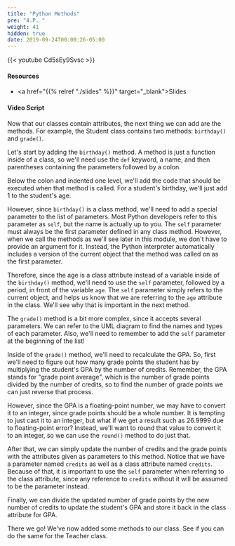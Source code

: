 ```yaml
---
title: "Python Methods"
pre: "4.P. "
weight: 41
hidden: true
date: 2019-09-24T00:00:26-05:00
---
```


{{< youtube Cd5sEy9Svsc >}}

#### Resources

* <a href="{{% relref "./slides" %}}" target="_blank">Slides</a>

#### Video Script

Now that our classes contain attributes, the next thing we can add are the methods. For example, the Student class contains two methods: `birthday()` and `grade()`.

Let's start by adding the `birthday()` method. A method is just a function inside of a class, so we'll need use the `def` keyword, a name, and then parentheses containing the parameters followed by a colon.

Below the colon and indented one level, we'll add the code that should be executed when that method is called. For a student's birthday, we'll just add 1 to the student's age.

However, since `birthday()` is a class method, we'll need to add a special parameter to the list of parameters. Most Python developers refer to this parameter as `self`, but the name is actually up to you. The `self` parameter must always be the first parameter defined in any class method. However, when we call the methods as we'll see later in this module, we don't have to provide an argument for it. Instead, the Python interpreter automatically includes a version of the current object that the method was called on as the first parameter.

Therefore, since the age is a class attribute instead of a variable inside of the `birthday()` method, we'll need to use the `self` parameter, followed by a period, in front of the variable `age`. The `self` parameter simply refers to the current object, and helps us know that we are referring to the `age` attribute in the class. We'll see why that is important in the next method.

The `grade()` method is a bit more complex, since it accepts several parameters. We can refer to the UML diagram to find the names and types of each parameter. Also, we'll need to remember to add the `self` parameter at the beginning of the list!

Inside of the `grade()` method, we'll need to recalculate the GPA. So, first we'll need to figure out how many grade points the student has by multiplying the student's GPA by the number of credits. Remember, the GPA stands for "grade point average", which is the number of grade points divided by the number of credits, so to find the number of grade points we can just reverse that process.

However, since the GPA is a floating-point number, we may have to convert it to an integer, since grade points should be a whole number. It is tempting to just cast it to an integer, but what if we get a result such as 26.9999 due to floating-point error? Instead, we'll want to round that value to convert it to an integer, so we can use the `round()` method to do just that.

After that, we can simply update the number of credits and the grade points with the attributes given as parameters to this method. Notice that we have a parameter named `credits` as well as a class attribute named `credits`. Because of that, it is important to use the `self` parameter when referring to the class attribute, since any reference to `credits` without it will be assumed to be the parameter instead.

Finally, we can divide the updated number of grade points by the new number of credits to update the student's GPA and store it back in the class attribute for GPA.

There we go! We've now added some methods to our class. See if you can do the same for the Teacher class.
